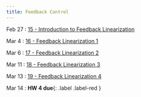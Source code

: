 ```yaml
---
title: Feedback Control
---
```


Feb 27
: [15 - Introduction to Feedback Linearization](pdfs/Lecture15.pdf)

Mar 4
: [16 - Feedback Linearization 1](pdfs/Lecture16.pdf)

Mar 6
: [17 - Feedback Linearization 2](pdfs/Lecture17.pdf)

Mar 11
: [18 - Feedback Linearization 3](pdfs/Lecture18.pdf)

Mar 13
: [19 - Feedback Linearization 4](pdfs/Lecture19.pdf)

Mar 14
: **HW 4 due**{: .label .label-red }

